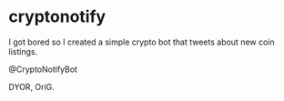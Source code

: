 # cryptonotify
I got bored so I created a simple crypto bot that tweets about new coin listings.

@CryptoNotifyBot

DYOR, OriG.
